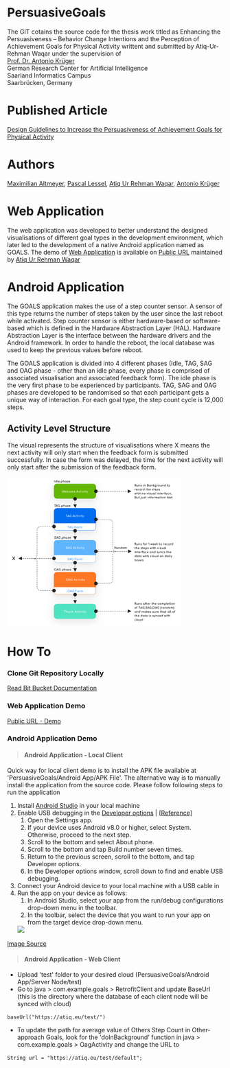 # PersuasiveGoals
The GIT cotains the source code for the thesis work titled as Enhancing the Persuasiveness – Behavior Change Intentions and the Perception of Achievement Goals for Physical Activity writtent and submitted by Atiq-Ur-Rehman Waqar under the supervision of <br />
[Prof. Dr. Antonio Krüger](https://umtl.cs.uni-saarland.de/people/prof.-dr.-antonio-kr%C3%BCger.html)<br />
German Research Center for Artificial Intelligence <br />
Saarland Informatics Campus <br />
Saarbrücken, Germany <br />

# Published Article 
[Design Guidelines to Increase the Persuasiveness of Achievement Goals for Physical Activity](https://umtl.cs.uni-saarland.de/paper_preprints/altmeyer_GamiFIN_2021-design-guidelines-persuasive-goals.pdf)

# Authors
[Maximilian Altmeyer](https://umtl.cs.uni-saarland.de/people/maximilian-altmeyer.html), [Pascal Lessel](https://umtl.cs.uni-saarland.de/people/pascal-lessel.html), [Atiq Ur Rehman Waqar](https://atiq.eu/), [Antonio Krüger](https://umtl.cs.uni-saarland.de/people/prof.-dr.-antonio-kr%C3%BCger.html)

# Web Application
The web application was developed to better understand the designed visualisations of different goal types in the development environment, which later led to the development of a native Android application named as GOALS. The demo of [Web Application](https://persuasivegoals.com/) is available on [Public URL](https://persuasivegoals.com/) maintained by [Atiq Ur Rehman Waqar](https://atiq.eu/)

# Android Application
The GOALS application makes the use of a step counter sensor. A sensor of this type returns the number of steps taken by the user since the last reboot while activated. Step counter sensor is either hardware-based or software-based which is defined in the Hardware Abstraction Layer (HAL). Hardware Abstraction Layer is the interface between the hardware drivers and the Android framework. In order to handle the reboot, the local database was used to keep the previous values before reboot. 

The GOALS application is divided into 4 different phases (Idle, TAG, SAG and OAG phase - other than an idle phase, every phase is comprised of associated visualisation and associated feedback form). The idle phase is the very first phase to be experienced by participants. TAG, SAG and OAG phases are developed to be randomised so that each participant gets a unique way of interaction. For each goal type, the step count cycle is 12,000 steps.


## Activity Level Structure
The visual represents the structure of visualisations where X means the next activity will only start when the feedback form is submitted successfully. In case the form was delayed, the time for the next activity will only start after the submission of the feedback form.

<img src="resources/images/GoalsPhases.png" width="80%">


# How To 
### Clone Git Repository Locally
[Read Bit Bucket Documentation](https://www.atlassian.com/git/tutorials/setting-up-a-repository/git-clone)

### Web Application Demo
[Public URL - Demo](https://persuasivegoals.com/) 

### Android Application Demo
> #### Android Application - Local Client
Quick way for local client demo is to install the APK file available at 'PersuasiveGoals/Android App/APK File'.
The alternative way is to manually install the application from the source code. Please follow following steps to run the application
1. Install [Android Studio](https://developer.android.com/studio) in your local machine
1. Enable USB debugging in the [Developer options](https://developer.android.com/studio/debug/dev-options)  | [[Reference]](https://developer.android.com/training/basics/firstapp/running-app) 
    1. Open the Settings app.
    1. If your device uses Android v8.0 or higher, select System. Otherwise, proceed to the next step.
    1. Scroll to the bottom and select About phone.
    1. Scroll to the bottom and tap Build number seven times.
    1. Return to the previous screen, scroll to the bottom, and tap Developer options.
    1. In the Developer options window, scroll down to find and enable USB debugging.  
1. Connect your Android device to your local machine with a USB cable in 
1. Run the app on your device as follows:
    1. In Android Studio, select your app from the run/debug configurations drop-down menu in the toolbar.
    1. In the toolbar, select the device that you want to run your app on from the target device drop-down menu.
    <img src="https://developer.android.com/studio/images/run/deploy-run-app.png" width="80%">

[Image Source](https://developer.android.com/training/basics/firstapp/running-app) 

> #### Android Application - Web Client

* Upload 'test' folder to your desired cloud (PersuasiveGoals/Android App/Server Node/test)
* Go to java > com.example.goals > RetrofitClient and update BaseUrl (this is the directory where the database of each client node will be synced with cloud)
```
baseUrl("https://atiq.eu/test/")
```
* To update the path for average value of Others Step Count in Other-approach Goals, look for the 'doInBackground' function in java > com.example.goals > OagActivity and change the URL to
```
String url = "https://atiq.eu/test/default";
```